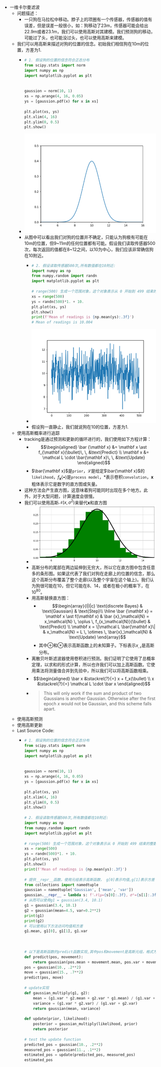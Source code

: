 - 一维卡尔曼滤波
	- 问题描述：
		- 一只狗在马拉松中移动。脖子上的项圈有一个传感器，传感器的值有误差，但是误差一般很小，如：狗移动了23m，传感器可能会给出22.9m或者23.1m，我们可以使用高斯对其建模。我们预测狗的移动，可能过了头，也可能没过头，也可以使用高斯来建模。
	- 我们可以用高斯来描述对狗的位置的信念。初始我们相信狗在10m的位置，方差为1.
		- ```python
		  # 1. 假设狗的位置的信念符合正态分布
		  from scipy.stats import norm
		  import numpy as np
		  import matplotlib.pyplot as plt
		  
		  
		  gaussion = norm(10, 1)
		  xs = np.arange(4, 16, 0.05)
		  ys = [gaussion.pdf(x) for x in xs]
		  
		  plt.plot(xs, ys)
		  plt.xlim(4, 16)
		  plt.ylim(0, 0.5)
		  plt.show()
		  ```
		- ![one-dimensional-kalman.png](../assets/one-dimensional-kalman_1722958705620_0.png)
		- 从图中可以看出我们对狗的位置并不确定，只能认为狗极有可能在10m的位置，但9~11m的任何位置都有可能。假设我们读取传感器500次，每次返回的值都在8~12之间，以10为中心，我们应该非常确信狗在10附近。
			- ```python
			  # 2. 假设读取传感器500次,所有数值都在10附近:
			  import numpy as np
			  from numpy.random import randn
			  import matplotlib.pyplot as plt
			  
			  # range(500) 生成一个范围对象，这个对象表示从 0 开始到 499 结束的整数序列
			  xs = range(500) 
			  ys = randn(500)*1. + 10.
			  plt.plot(xs, ys)
			  plt.show()
			  print(f'Mean of readings is {np.mean(ys):.3f}')
			  # Mean of readings is 10.004
			  ```
			- ![range-500.png](../assets/range-500_1722959431451_0.png)
			- 假设狗一直静止，我们就说狗在10的位置，方差为1.
	- 使用高斯概率进行追踪
		- tracking是通过预测和更新的循环进行的，我们使用如下方程计算：
			- $$\begin{aligned} 
			  \bar {\mathbf x} &= \mathbf x \ast f_{\mathbf x}(\bullet)\, \, &\text{Predict} \\
			  \mathbf x &= \mathcal L \cdot \bar{\mathbf x}\, \, &\text{Update}
			  \end{aligned}$$
			- $\bar{\mathbf x}$是`prior`，$\mathcal L$是给定$\bar{\mathbf x}$的`likelihood`，$f_{\mathbf x}(\bullet)$是`process model`，$\ast$表示卷积`convolution`，$\mathbf x$粗体表示它是数字的直方图或矢量。
		- 这种方法会产生直方图，这意味着狗可能同时出现在多个地方。此外，对于大型问题，计算速度会很慢。
		- 我们可以使用高斯$\mathcal N(x, \sigma^2)$来替代$\mathbf x$和直方图
			- ![image.png](../assets/image_1722960173363_0.png)
			- 高斯分布的尾部在两边延伸到无穷大，所以它在直方图中包含任意多的条形图。如果这代表了我们对狗在走廊上的位置的信念，那么这个高斯分布覆盖了整个走廊(以及整个宇宙在这个轴上)。我们认为狗很可能在10，但它可能在8、14，或者在极小的概率下，在10$^{80}$。
			- 用高斯替换直方图：
				- $$\begin{array}{l|l|c}
				  \text{discrete Bayes} & \text{Gaussian} & \text{Step}\\
				  \hline
				  \bar {\mathbf x} = \mathbf x \ast f(\mathbf x) & 
				  \bar {x}_\mathcal{N} =  x_\mathcal{N} \, \oplus \, f_{x_\mathcal{N}}(\bullet) &
				  \text{Predict} \\
				  \mathbf x = \|\mathcal L \bar{\mathbf x}\| & x_\mathcal{N} = L \, \otimes \, \bar{x}_\mathcal{N} & \text{Update} 
				  \end{array}$$
				- 其中$\oplus$和$\otimes$表示高斯函数上的未知算子。下标表示$x_\mathcal{N}$是高斯分布。
			- 离散贝叶斯滤波器使用卷积进行预测。我们证明了它使用了总概率定理，以求和的形式计算，所以也许我们可以加上高斯函数。它使用乘法将测量值合并到先验中，所以我们可以将高斯函数相乘。
			- $$\begin{aligned} 
			  \bar x &\stackrel{?}{=} x + f_x(\bullet) \\
			  x &\stackrel{?}{=} \mathcal L \cdot \bar x
			  \end{aligned}$$
			- > This will only work if the sum and product of two Gaussians is another Gaussian. Otherwise after the first epoch $x$ would not be Gaussian, and this scheme falls apart.
	- 使用高斯预测
	- 使用高斯更新
	- Last Source Code:
		- ```python
		  # 1. 假设狗的位置的信念符合正态分布
		  from scipy.stats import norm
		  import numpy as np
		  import matplotlib.pyplot as plt
		  
		  
		  gaussion = norm(10, 1)
		  xs = np.arange(4, 16, 0.05)
		  ys = [gaussion.pdf(x) for x in xs]
		  
		  plt.plot(xs, ys)
		  plt.xlim(4, 16)
		  plt.ylim(0, 0.5)
		  plt.show()
		  
		  # 2. 假设读取传感器500次,所有数值都在10附近:
		  import numpy as np
		  from numpy.random import randn
		  import matplotlib.pyplot as plt
		  
		  # range(500) 生成一个范围对象，这个对象表示从 0 开始到 499 结束的整数序列
		  xs = range(500) 
		  ys = randn(500)*1. + 10.
		  plt.plot(xs, ys)
		  plt.show()
		  print(f'Mean of readings is {np.mean(ys):.3f}')
		  
		  # 提供__repr__函数，使用元组表示高斯函数， g[0]表示均值,g[1]表示方差
		  from collections import namedtuple
		  gaussian = namedtuple('Gaussian', ['mean', 'var'])
		  gaussian.__repr__ = lambda s: f'𝒩(μ={s[0]:.3f}, 𝜎²={s[1]:.3f})'
		  # 从而可以使用g1 = gaussian(3.4, 10.1)
		  g1 = gaussian(3.4, 10.1)
		  g2 = gaussian(mean=4.5, var=0.2**2)
		  print(g1)
		  print(g2)
		  # 可以使用以下方法访问均值和方差
		  g1.mean, g1[0], g1[1], g1.var
		  
		  
		  
		  # 以下是高斯函数的predict函数实现,其中pos和movement是高斯元组，格式为(mean,var):
		  def predict(pos, movement):
		      return gaussian(pos.mean + movement.mean, pos.var + movement.var)
		  pos = gaussian(10., .2**2)
		  move = gaussian(15., .7**2)
		  predict(pos, move)
		  
		  # update实现
		  def gaussian_multiply(g1, g2):
		      mean = (g1.var * g2.mean + g2.var * g1.mean) / (g1.var + g2.var)
		      variance = (g1.var * g2.var) / (g1.var + g2.var)
		      return gaussian(mean, variance)
		  
		  def update(prior, likelihood):
		      posterior = gaussian_multiply(likelihood, prior)
		      return posterior
		  
		  # test the update function
		  predicted_pos = gaussian(10., .2**2)
		  measured_pos = gaussian(11., .1**2)
		  estimated_pos = update(predicted_pos, measured_pos)
		  estimated_pos
		  
		  
		  ```